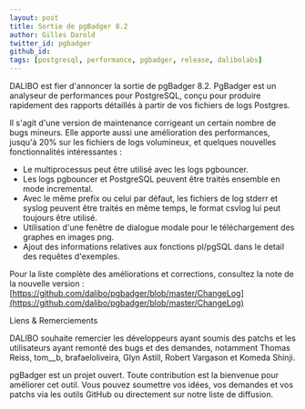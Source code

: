 ```yaml
---
layout: post
title: Sortie de pgBadger 8.2
author: Gilles Darold
twitter_id: pgbadger
github_id: 
tags: [postgresql, performance, pgbadger, release, dalibolabs]
---
```

DALIBO est fier d'annoncer la sortie de pgBadger 8.2.
PgBadger est un analyseur de performances pour PostgreSQL, conçu pour produire rapidement des rapports détaillés à partir de vos fichiers de logs Postgres.

<!--MORE-->
Il s'agit d'une version de maintenance corrigeant un certain nombre de bugs mineurs.
Elle apporte aussi une amélioration des performances, jusqu'à 20% sur les fichiers
de logs volumineux, et quelques nouvelles fonctionnalités intéressantes :

   * Le multiprocessus peut être utilisé avec les logs pgbouncer.
   * Les logs pgbouncer et PostgreSQL peuvent être traités ensemble en mode incremental.
   * Avec le même prefix ou celui par défaut, les fichiers de log stderr et syslog peuvent être traités en même temps, le format csvlog lui peut toujours être utilisé.
   * Utilisation d'une fenêtre de dialogue modale pour le téléchargement des graphes en images png.
   * Ajout des informations relatives aux fonctions pl/pgSQL dans le detail des requêtes d'exemples.

Pour la liste complète des améliorations et corrections, consultez la note de la nouvelle version :
[https://github.com/dalibo/pgbadger/blob/master/ChangeLog](https://github.com/dalibo/pgbadger/blob/master/ChangeLog)

Liens & Remerciements

DALIBO souhaite remercier les développeurs ayant soumis des patchs et les utilisateurs ayant remonté des bugs et des demandes, notamment Thomas Reiss, tom__b, brafaeloliveira, Glyn Astill, Robert Vargason et Komeda Shinji.

pgBadger est un projet ouvert. Toute contribution est la bienvenue pour améliorer cet outil.
Vous pouvez soumettre vos idées, vos demandes et vos patchs via les outils GitHub ou directement sur notre liste de diffusion.
